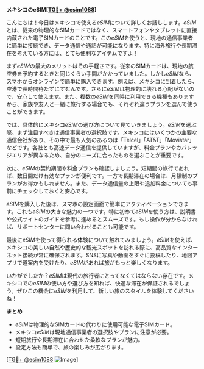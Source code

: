 **メキシコのeSIM[[TG💪+ @esim1088](https://t.me/s/esim1088)]**

こんにちは！今日はメキシコで使える*eSIM*について詳しくお話しします。*eSIM*とは、従来の物理的なSIMカードではなく、スマートフォンやタブレットに直接内蔵された電子SIMカードのことです。この*eSIM*を使うと、現地の通信事業者に簡単に接続でき、データ通信や通話が可能になります。特に海外旅行や長期滞在を考えている方には、とても便利なアイテムですよ！

まず*eSIM*の最大のメリットはその手軽さです。従来のSIMカードは、現地の航空券を予約するときと同じくらい手間がかかっていました。しかし*eSIM*なら、スマホからオンラインで簡単に購入できます。例えば、メキシコに到着したら、空港で長時間待たずにすむんです。さらに*eSIM*は物理的に壊れる心配がないので、安心して使えます。また、複数の*eSIM*を同時に利用できる機種もありますから、家族や友人と一緒に旅行する場合でも、それぞれ違うプランを選んで使うことができます。

では、具体的にメキシコ*eSIM*の選び方について見ていきましょう。*eSIM*を選ぶ際、まず注目すべきは通信事業者の選択肢です。メキシコにはいくつかの主要な通信会社があり、その中で最も人気のあるのは「Telcel」「AT&T」「Movistar」などです。各社とも高速データ通信を提供していますが、料金プランやカバレッジエリアが異なるため、自分のニーズに合ったものを選ぶことが重要です。

次に、*eSIM*の契約期間や料金プランも確認しましょう。短期間の旅行であれば、数日間だけ有効なプランが便利です。一方で長期滞在の場合は、月額制のプランがお得かもしれません。また、データ通信量の上限や追加料金についても事前にチェックしておくと安心です。

*eSIM*を購入した後は、スマホの設定画面で簡単にアクティベーションできます。これも*eSIM*の大きな魅力の一つです。特に初めて*eSIM*を使う方は、説明書や公式サイトのガイドを参考に進めるとスムーズです。もし操作が分からなければ、サポートセンターに問い合わせることも可能です。

最後に*eSIM*を使って得られる体験について触れてみましょう。*eSIM*を使えば、メキシコの美しい自然や歴史的な観光スポットを訪れる際に、高品質なインターネット接続が常に確保されます。SNSに写真や動画をすぐに投稿したり、地図アプリで道案内を受けたり、*eSIM*があれば旅がもっと楽しくなります。

いかがでしたか？*eSIM*は現代の旅行者にとってなくてはならない存在です。メキシコでの*eSIM*の使い方や選び方を知れば、快適な滞在が保証されるでしょう。ぜひこの機会に*eSIM*を利用して、新しい旅のスタイルを体験してくださいね！

**まとめ**
- *eSIM*は物理的なSIMカードの代わりに使用可能な電子SIMカード。
- メキシコ*eSIM*は現地通信事業者の選択肢やプランに注意が必要。
- 短期旅行や長期滞在に合わせた柔軟なプランが魅力。
- 設定方法も簡単で、旅の楽しみが広がります。

[[TG💪+ @esim1088](https://t.me/s/esim1088) ![Image](https://i.postimg.cc/Y0z9fWf4/image.png)]